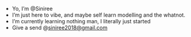 - Yo, I’m @Siniree
- I’m just here to vibe, and maybe self learn modelling and the whatnot.
- I’m currently learning nothing man, I literally just started
- Give a send @siniree2018@gmail.com

<!---
Siniree/Siniree is a ✨ special ✨ repository because its `README.md` (this file) appears on your GitHub profile.
You can click the Preview link to take a look at your changes.
--->
